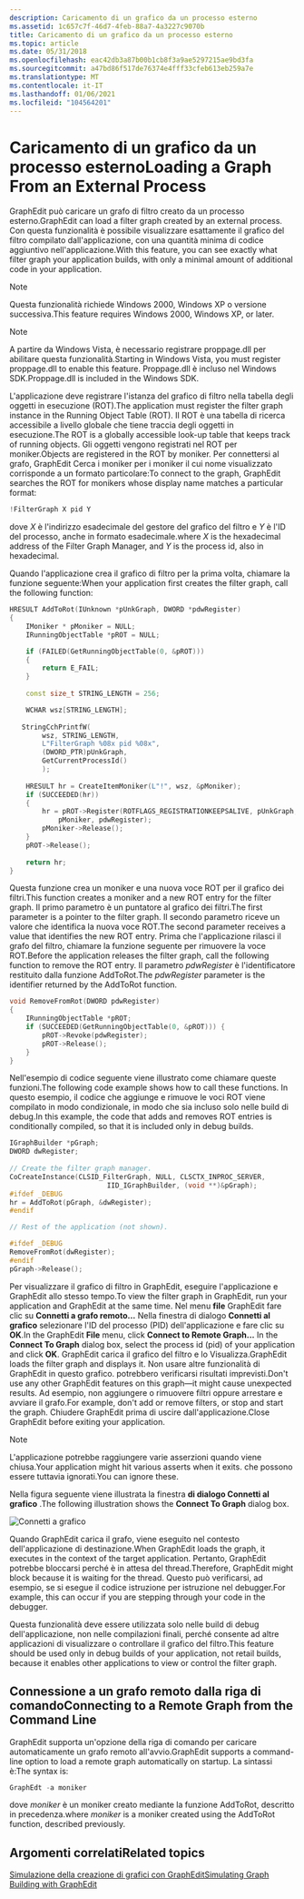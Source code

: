 ```yaml
---
description: Caricamento di un grafico da un processo esterno
ms.assetid: 1c657c7f-46d7-4feb-88a7-4a3227c9070b
title: Caricamento di un grafico da un processo esterno
ms.topic: article
ms.date: 05/31/2018
ms.openlocfilehash: eac42db3a87b00b1cb8f3a9ae5297215ae9bd3fa
ms.sourcegitcommit: a47bd86f517de76374e4fff33cfeb613eb259a7e
ms.translationtype: MT
ms.contentlocale: it-IT
ms.lasthandoff: 01/06/2021
ms.locfileid: "104564201"
---
```

# <a name="loading-a-graph-from-an-external-process"></a><span data-ttu-id="af43b-103">Caricamento di un grafico da un processo esterno</span><span class="sxs-lookup"><span data-stu-id="af43b-103">Loading a Graph From an External Process</span></span>

<span data-ttu-id="af43b-104">GraphEdit può caricare un grafo di filtro creato da un processo esterno.</span><span class="sxs-lookup"><span data-stu-id="af43b-104">GraphEdit can load a filter graph created by an external process.</span></span> <span data-ttu-id="af43b-105">Con questa funzionalità è possibile visualizzare esattamente il grafico del filtro compilato dall'applicazione, con una quantità minima di codice aggiuntivo nell'applicazione.</span><span class="sxs-lookup"><span data-stu-id="af43b-105">With this feature, you can see exactly what filter graph your application builds, with only a minimal amount of additional code in your application.</span></span>

> [!Note]  
> <span data-ttu-id="af43b-106">Questa funzionalità richiede Windows 2000, Windows XP o versione successiva.</span><span class="sxs-lookup"><span data-stu-id="af43b-106">This feature requires Windows 2000, Windows XP, or later.</span></span>

 

> [!Note]  
> <span data-ttu-id="af43b-107">A partire da Windows Vista, è necessario registrare proppage.dll per abilitare questa funzionalità.</span><span class="sxs-lookup"><span data-stu-id="af43b-107">Starting in Windows Vista, you must register proppage.dll to enable this feature.</span></span> <span data-ttu-id="af43b-108">Proppage.dll è incluso nel Windows SDK.</span><span class="sxs-lookup"><span data-stu-id="af43b-108">Proppage.dll is included in the Windows SDK.</span></span>

 

<span data-ttu-id="af43b-109">L'applicazione deve registrare l'istanza del grafico di filtro nella tabella degli oggetti in esecuzione (ROT).</span><span class="sxs-lookup"><span data-stu-id="af43b-109">The application must register the filter graph instance in the Running Object Table (ROT).</span></span> <span data-ttu-id="af43b-110">Il ROT è una tabella di ricerca accessibile a livello globale che tiene traccia degli oggetti in esecuzione.</span><span class="sxs-lookup"><span data-stu-id="af43b-110">The ROT is a globally accessible look-up table that keeps track of running objects.</span></span> <span data-ttu-id="af43b-111">Gli oggetti vengono registrati nel ROT per moniker.</span><span class="sxs-lookup"><span data-stu-id="af43b-111">Objects are registered in the ROT by moniker.</span></span> <span data-ttu-id="af43b-112">Per connettersi al grafo, GraphEdit Cerca i moniker per i moniker il cui nome visualizzato corrisponde a un formato particolare:</span><span class="sxs-lookup"><span data-stu-id="af43b-112">To connect to the graph, GraphEdit searches the ROT for monikers whose display name matches a particular format:</span></span>


```C++
!FilterGraph X pid Y
```



<span data-ttu-id="af43b-113">dove *X* è l'indirizzo esadecimale del gestore del grafico del filtro e *Y* è l'ID del processo, anche in formato esadecimale.</span><span class="sxs-lookup"><span data-stu-id="af43b-113">where *X* is the hexadecimal address of the Filter Graph Manager, and *Y* is the process id, also in hexadecimal.</span></span>

<span data-ttu-id="af43b-114">Quando l'applicazione crea il grafico di filtro per la prima volta, chiamare la funzione seguente:</span><span class="sxs-lookup"><span data-stu-id="af43b-114">When your application first creates the filter graph, call the following function:</span></span>


```C++
HRESULT AddToRot(IUnknown *pUnkGraph, DWORD *pdwRegister) 
{
    IMoniker * pMoniker = NULL;
    IRunningObjectTable *pROT = NULL;

    if (FAILED(GetRunningObjectTable(0, &pROT))) 
    {
        return E_FAIL;
    }
    
    const size_t STRING_LENGTH = 256;

    WCHAR wsz[STRING_LENGTH];
 
   StringCchPrintfW(
        wsz, STRING_LENGTH, 
        L"FilterGraph %08x pid %08x", 
        (DWORD_PTR)pUnkGraph, 
        GetCurrentProcessId()
        );
    
    HRESULT hr = CreateItemMoniker(L"!", wsz, &pMoniker);
    if (SUCCEEDED(hr)) 
    {
        hr = pROT->Register(ROTFLAGS_REGISTRATIONKEEPSALIVE, pUnkGraph,
            pMoniker, pdwRegister);
        pMoniker->Release();
    }
    pROT->Release();
    
    return hr;
}
```



<span data-ttu-id="af43b-115">Questa funzione crea un moniker e una nuova voce ROT per il grafico dei filtri.</span><span class="sxs-lookup"><span data-stu-id="af43b-115">This function creates a moniker and a new ROT entry for the filter graph.</span></span> <span data-ttu-id="af43b-116">Il primo parametro è un puntatore al grafico dei filtri.</span><span class="sxs-lookup"><span data-stu-id="af43b-116">The first parameter is a pointer to the filter graph.</span></span> <span data-ttu-id="af43b-117">Il secondo parametro riceve un valore che identifica la nuova voce ROT.</span><span class="sxs-lookup"><span data-stu-id="af43b-117">The second parameter receives a value that identifies the new ROT entry.</span></span> <span data-ttu-id="af43b-118">Prima che l'applicazione rilasci il grafo del filtro, chiamare la funzione seguente per rimuovere la voce ROT.</span><span class="sxs-lookup"><span data-stu-id="af43b-118">Before the application releases the filter graph, call the following function to remove the ROT entry.</span></span> <span data-ttu-id="af43b-119">Il parametro *pdwRegister* è l'identificatore restituito dalla funzione AddToRot.</span><span class="sxs-lookup"><span data-stu-id="af43b-119">The *pdwRegister* parameter is the identifier returned by the AddToRot function.</span></span>


```C++
void RemoveFromRot(DWORD pdwRegister)
{
    IRunningObjectTable *pROT;
    if (SUCCEEDED(GetRunningObjectTable(0, &pROT))) {
        pROT->Revoke(pdwRegister);
        pROT->Release();
    }
}
```



<span data-ttu-id="af43b-120">Nell'esempio di codice seguente viene illustrato come chiamare queste funzioni.</span><span class="sxs-lookup"><span data-stu-id="af43b-120">The following code example shows how to call these functions.</span></span> <span data-ttu-id="af43b-121">In questo esempio, il codice che aggiunge e rimuove le voci ROT viene compilato in modo condizionale, in modo che sia incluso solo nelle build di debug.</span><span class="sxs-lookup"><span data-stu-id="af43b-121">In this example, the code that adds and removes ROT entries is conditionally compiled, so that it is included only in debug builds.</span></span>


```C++
IGraphBuilder *pGraph;
DWORD dwRegister;
    
// Create the filter graph manager.
CoCreateInstance(CLSID_FilterGraph, NULL, CLSCTX_INPROC_SERVER,
                        IID_IGraphBuilder, (void **)&pGraph);
#ifdef _DEBUG
hr = AddToRot(pGraph, &dwRegister);
#endif

// Rest of the application (not shown).

#ifdef _DEBUG
RemoveFromRot(dwRegister);
#endif
pGraph->Release();
```



<span data-ttu-id="af43b-122">Per visualizzare il grafico di filtro in GraphEdit, eseguire l'applicazione e GraphEdit allo stesso tempo.</span><span class="sxs-lookup"><span data-stu-id="af43b-122">To view the filter graph in GraphEdit, run your application and GraphEdit at the same time.</span></span> <span data-ttu-id="af43b-123">Nel menu **file** GraphEdit fare clic su **Connetti a grafo remoto...** Nella finestra di dialogo **Connetti al grafico** selezionare l'ID del processo (PID) dell'applicazione e fare clic su **OK**.</span><span class="sxs-lookup"><span data-stu-id="af43b-123">In the GraphEdit **File** menu, click **Connect to Remote Graph...** In the **Connect To Graph** dialog box, select the process id (pid) of your application and click **OK**.</span></span> <span data-ttu-id="af43b-124">GraphEdit carica il grafico del filtro e lo Visualizza.</span><span class="sxs-lookup"><span data-stu-id="af43b-124">GraphEdit loads the filter graph and displays it.</span></span> <span data-ttu-id="af43b-125">Non usare altre funzionalità di GraphEdit in questo grafico. potrebbero verificarsi risultati imprevisti.</span><span class="sxs-lookup"><span data-stu-id="af43b-125">Don't use any other GraphEdit features on this graph—it might cause unexpected results.</span></span> <span data-ttu-id="af43b-126">Ad esempio, non aggiungere o rimuovere filtri oppure arrestare e avviare il grafo.</span><span class="sxs-lookup"><span data-stu-id="af43b-126">For example, don't add or remove filters, or stop and start the graph.</span></span> <span data-ttu-id="af43b-127">Chiudere GraphEdit prima di uscire dall'applicazione.</span><span class="sxs-lookup"><span data-stu-id="af43b-127">Close GraphEdit before exiting your application.</span></span>

> [!Note]  
> <span data-ttu-id="af43b-128">L'applicazione potrebbe raggiungere varie asserzioni quando viene chiusa.</span><span class="sxs-lookup"><span data-stu-id="af43b-128">Your application might hit various asserts when it exits.</span></span> <span data-ttu-id="af43b-129">che possono essere tuttavia ignorati.</span><span class="sxs-lookup"><span data-stu-id="af43b-129">You can ignore these.</span></span>

 

<span data-ttu-id="af43b-130">Nella figura seguente viene illustrata la finestra **di dialogo Connetti al grafico** .</span><span class="sxs-lookup"><span data-stu-id="af43b-130">The following illustration shows the **Connect To Graph** dialog box.</span></span>

![Connetti a grafico](images/gedit-spy.png)

<span data-ttu-id="af43b-132">Quando GraphEdit carica il grafo, viene eseguito nel contesto dell'applicazione di destinazione.</span><span class="sxs-lookup"><span data-stu-id="af43b-132">When GraphEdit loads the graph, it executes in the context of the target application.</span></span> <span data-ttu-id="af43b-133">Pertanto, GraphEdit potrebbe bloccarsi perché è in attesa del thread.</span><span class="sxs-lookup"><span data-stu-id="af43b-133">Therefore, GraphEdit might block because it is waiting for the thread.</span></span> <span data-ttu-id="af43b-134">Questo può verificarsi, ad esempio, se si esegue il codice istruzione per istruzione nel debugger.</span><span class="sxs-lookup"><span data-stu-id="af43b-134">For example, this can occur if you are stepping through your code in the debugger.</span></span>

<span data-ttu-id="af43b-135">Questa funzionalità deve essere utilizzata solo nelle build di debug dell'applicazione, non nelle compilazioni finali, perché consente ad altre applicazioni di visualizzare o controllare il grafico del filtro.</span><span class="sxs-lookup"><span data-stu-id="af43b-135">This feature should be used only in debug builds of your application, not retail builds, because it enables other applications to view or control the filter graph.</span></span>

## <a name="connecting-to-a-remote-graph-from-the-command-line"></a><span data-ttu-id="af43b-136">Connessione a un grafo remoto dalla riga di comando</span><span class="sxs-lookup"><span data-stu-id="af43b-136">Connecting to a Remote Graph from the Command Line</span></span>

<span data-ttu-id="af43b-137">GraphEdit supporta un'opzione della riga di comando per caricare automaticamente un grafo remoto all'avvio.</span><span class="sxs-lookup"><span data-stu-id="af43b-137">GraphEdit supports a command-line option to load a remote graph automatically on startup.</span></span> <span data-ttu-id="af43b-138">La sintassi è:</span><span class="sxs-lookup"><span data-stu-id="af43b-138">The syntax is:</span></span>


```C++
GraphEdt -a moniker
```



<span data-ttu-id="af43b-139">dove *moniker* è un moniker creato mediante la funzione AddToRot, descritto in precedenza.</span><span class="sxs-lookup"><span data-stu-id="af43b-139">where *moniker* is a moniker created using the AddToRot function, described previously.</span></span>

## <a name="related-topics"></a><span data-ttu-id="af43b-140">Argomenti correlati</span><span class="sxs-lookup"><span data-stu-id="af43b-140">Related topics</span></span>

<dl> <dt>

[<span data-ttu-id="af43b-141">Simulazione della creazione di grafici con GraphEdit</span><span class="sxs-lookup"><span data-stu-id="af43b-141">Simulating Graph Building with GraphEdit</span></span>](simulating-graph-building-with-graphedit.md)
</dt> </dl>

 

 



